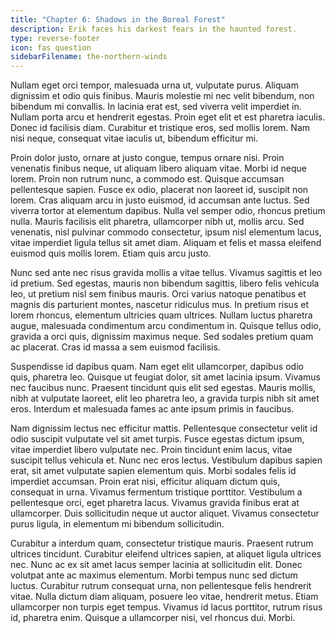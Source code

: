 ```yaml
---
title: "Chapter 6: Shadows in the Boreal Forest"
description: Erik faces his darkest fears in the haunted forest.
type: reverse-footer
icon: fas question
sidebarFilename: the-northern-winds
---
```

Nullam eget orci tempor, malesuada urna ut, vulputate purus. Aliquam dignissim et odio quis finibus. Mauris molestie mi nec velit bibendum, non bibendum mi convallis. In lacinia erat est, sed viverra velit imperdiet in. Nullam porta arcu et hendrerit egestas. Proin eget elit et est pharetra iaculis. Donec id facilisis diam. Curabitur et tristique eros, sed mollis lorem. Nam nisi neque, consequat vitae iaculis ut, bibendum efficitur mi.

Proin dolor justo, ornare at justo congue, tempus ornare nisi. Proin venenatis finibus neque, ut aliquam libero aliquam vitae. Morbi id neque lorem. Proin non rutrum nunc, a commodo est. Quisque accumsan pellentesque sapien. Fusce ex odio, placerat non laoreet id, suscipit non lorem. Cras aliquam arcu in justo euismod, id accumsan ante luctus. Sed viverra tortor at elementum dapibus. Nulla vel semper odio, rhoncus pretium nulla. Mauris facilisis elit pharetra, ullamcorper nibh ut, mollis arcu. Sed venenatis, nisl pulvinar commodo consectetur, ipsum nisl elementum lacus, vitae imperdiet ligula tellus sit amet diam. Aliquam et felis et massa eleifend euismod quis mollis lorem. Etiam quis arcu justo.

Nunc sed ante nec risus gravida mollis a vitae tellus. Vivamus sagittis et leo id pretium. Sed egestas, mauris non bibendum sagittis, libero felis vehicula leo, ut pretium nisl sem finibus mauris. Orci varius natoque penatibus et magnis dis parturient montes, nascetur ridiculus mus. In pretium risus et lorem rhoncus, elementum ultricies quam ultrices. Nullam luctus pharetra augue, malesuada condimentum arcu condimentum in. Quisque tellus odio, gravida a orci quis, dignissim maximus neque. Sed sodales pretium quam ac placerat. Cras id massa a sem euismod facilisis.

Suspendisse id dapibus quam. Nam eget elit ullamcorper, dapibus odio quis, pharetra leo. Quisque ut feugiat dolor, sit amet lacinia ipsum. Vivamus nec faucibus nunc. Praesent tincidunt quis elit sed egestas. Mauris mollis, nibh at vulputate laoreet, elit leo pharetra leo, a gravida turpis nibh sit amet eros. Interdum et malesuada fames ac ante ipsum primis in faucibus.

Nam dignissim lectus nec efficitur mattis. Pellentesque consectetur velit id odio suscipit vulputate vel sit amet turpis. Fusce egestas dictum ipsum, vitae imperdiet libero vulputate nec. Proin tincidunt enim lacus, vitae suscipit tellus vehicula et. Nunc nec eros lectus. Vestibulum dapibus sapien erat, sit amet vulputate sapien elementum quis. Morbi sodales felis id imperdiet accumsan. Proin erat nisi, efficitur aliquam dictum quis, consequat in urna. Vivamus fermentum tristique porttitor. Vestibulum a pellentesque orci, eget pharetra lacus. Vivamus gravida finibus erat at ullamcorper. Duis sollicitudin neque ut auctor aliquet. Vivamus consectetur purus ligula, in elementum mi bibendum sollicitudin.

Curabitur a interdum quam, consectetur tristique mauris. Praesent rutrum ultrices tincidunt. Curabitur eleifend ultrices sapien, at aliquet ligula ultrices nec. Nunc ac ex sit amet lacus semper lacinia at sollicitudin elit. Donec volutpat ante ac maximus elementum. Morbi tempus nunc sed dictum luctus. Curabitur rutrum consequat urna, non pellentesque felis hendrerit vitae. Nulla dictum diam aliquam, posuere leo vitae, hendrerit metus. Etiam ullamcorper non turpis eget tempus. Vivamus id lacus porttitor, rutrum risus id, pharetra enim. Quisque a ullamcorper nisi, vel rhoncus dui. Morbi.